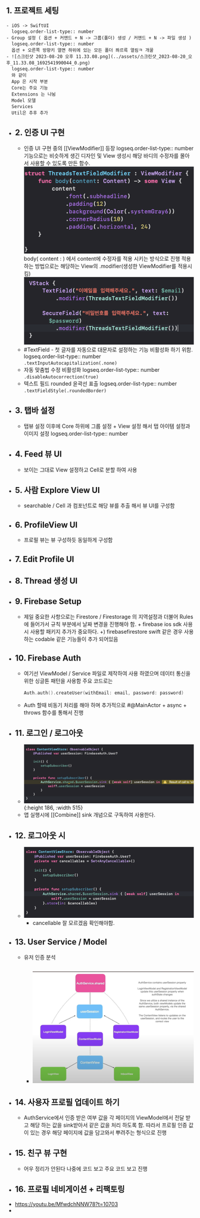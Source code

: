 ## 1. 프로젝트 세팅
	- iOS -> SwiftUI 
	  logseq.order-list-type:: number
	- Group 설정 ( 옵션 + 커맨드 + N -> 그룹(폴더) 생성 / 커맨드 + N -> 파일 생성 )
	  logseq.order-list-type:: number
	  옵션 + 오른쪽 방향키 열면 하위에 있는 모든 폴더 쫘르륵 열림ㅋ 개꿀
	- ![스크린샷 2023-08-20 오후 11.33.08.png](../assets/스크린샷_2023-08-20_오후_11.33.08_1692541990044_0.png)
	  logseq.order-list-type:: number
	  와 같이
	  App 은 시작 부분
	  Core는 주요 기능
	  Extensions 는 나뉨
	  Model 모델
	  Services 
	  Util은 추후 추가
- ## 2. 인증 UI 구현
	- 인증 UI 구현 중의 [[ViewModifier]] 등장 
	  logseq.order-list-type:: number
	  기능으로는 비슷하게 생긴 디자인 및 View 생성시 해당 바디의 수정자를 몰아서 사용할 수 있도록 만든 함수.  
	  ![스크린샷 2023-08-21 오전 7.46.28.png](../assets/스크린샷_2023-08-21_오전_7.46.28_1692571590433_0.png)
	  body( content : ) 에서 content에 수정자를 적용 시키는 방식으로 진행
	  적용하는 방법으로는 해당하는 View의 .modifier(생성한 ViewModifier를 적용시킴)
	  ![스크린샷 2023-08-21 오전 7.49.06.png](../assets/스크린샷_2023-08-21_오전_7.49.06_1692571750206_0.png)
	- #TextField - 첫 글자를 자동으로 대문자로 설정하는 기능 비활성화 하기 위함.
	  logseq.order-list-type:: number
	  `` .textInputAutocapitalization(.none)``
	- 자동 맞춤법 수정 비활성화
	  logseq.order-list-type:: number
	  ``.disableAutocorrection(true)``
	- 텍스트 필드 rounded 윤곽선 표출
	  logseq.order-list-type:: number
	  ``.textFieldStyle(.roundedBorder)``
- ## 3. 탭바 설정
	- 탭뷰 설정 이후에 Core 하위에 그룹 설정 + View 설정 해서 탭 아이템 설정과 이미지 설정
	  logseq.order-list-type:: number
- ## 4. Feed 뷰 UI
	- 보이는 그대로 View 설정하고 Cell로 분할 하여 사용
- ## 5. 사람 Explore View UI
	- searchable / Cell 과 컴포넌트로 해당 뷰를 추출 해서 뷰 UI를 구성함
- ## 6. ProfileView UI
	- 프로필 뷰는 뷰 구성하듯 동일하게 구성함
- ## 7. Edit Profile UI
- ## 8. Thread 생성 UI
- ## 9. Firebase Setup
	- 제일 중요한 사항으로는 Firestore / Firestorage 의 지역설정과 더불어 Rules에 들어가서 규칙 부분에서 날짜 변경을 진행해야 함. + firebase ios sdk 사용 시 사용할 패키지 추가가 중요하다. 
	  +) firebasefirestore swift 같은 경우 사용하는 codable 같은 기능들이 추가 되어있음
- ## 10. Firebase Auth
	- 여기선 ViewModel / Service 파일로 제작하여 사용 하였으며 데이터 통신을 위한 싱글톤 패턴을 사용함
	  주요 코드로는 
	  ```swift 
	  Auth.auth().createUser(withEmail: email, password: password)
	  ```
	- Auth 할때 비동기 처리를 해야 하며 추가적으로 #@MainActor + async + throws 함수를 통해서 진행
- ## 11. 로그인 / 로그아웃
	- ![스크린샷 2023-08-22 오후 11.06.12.png](../assets/스크린샷_2023-08-22_오후_11.06.12_1692713175435_0.png){:height 186, :width 515}
	- 앱 실행시에 [[Combine]] sink 개념으로 구독하여 사용한다.
- ## 12. 로그아웃 시
	- ![스크린샷 2023-08-22 오후 11.40.50.png](../assets/스크린샷_2023-08-22_오후_11.40.50_1692715252255_0.png)
		- cancellable 잘 모르겠음 확인해야함.
- ## 13. User Service / Model
	- 유저 인증 분석
		- ![스크린샷 2023-08-23 오전 12.08.49.png](../assets/스크린샷_2023-08-23_오전_12.08.49_1692716935965_0.png)
			-
- ## 14. 사용자 프로필 업데이트 하기
	- AuthService에서 인증 받은 여부 값을 각 페이지의 ViewModel에서 전달 받고 해당 하는 값을 sink받아서 같은 값을 처리 하도록 함. 따라서 프로필 인증 값이 있는 경우 해당 페이지에 값을 담고와서 뿌려주는 형식으로 진행
- ## 15. 친구 뷰 구현
	- 어우 정리가 안된다 나중에 코드 보고 주요 코드 보고 진행
- ## 16. 프로필 네비게이션 + 리팩토링
- https://youtu.be/MfwdchNNW78?t=10703
-